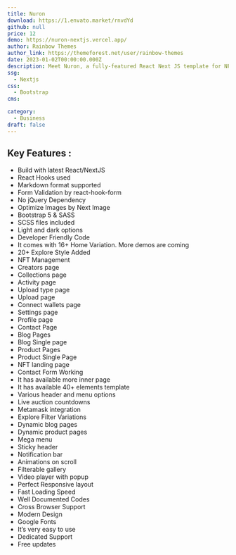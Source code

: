 ```yaml
---
title: Nuron
download: https://1.envato.market/rnvdYd
github: null
price: 12
demo: https://nuron-nextjs.vercel.app/
author: Rainbow Themes
author_link: https://themeforest.net/user/rainbow-themes
date: 2023-01-02T00:00:00.000Z
description: Meet Nuron, a fully-featured React Next JS template for NFT Marketplace, We just released the fully coded version in latest React Next JS.
ssg:
  - Nextjs
css:
  - Bootstrap
cms:

category:
  - Business
draft: false
---
```

## Key Features :

- Build with latest React/NextJS
- React Hooks used
- Markdown format supported
- Form Validation by react-hook-form
- No jQuery Dependency
- Optimize Images by Next Image
- Bootstrap 5 & SASS
- SCSS files included
- Light and dark options
- Developer Friendly Code
- It comes with 16+ Home Variation. More demos are coming
- 20+ Explore Style Added
- NFT Management
- Creators page
- Collections page
- Activity page
- Upload type page
- Upload page
- Connect wallets page
- Settings page
- Profile page
- Contact Page
- Blog Pages
- Blog Single page
- Product Pages
- Product Single Page
- NFT landing page
- Contact Form Working
- It has available more inner page
- It has available 40+ elements template
- Various header and menu options
- Live auction countdowns
- Metamask integration
- Explore Filter Variations
- Dynamic blog pages
- Dynamic product pages
- Mega menu
- Sticky header
- Notification bar
- Animations on scroll
- Filterable gallery
- Video player with popup
- Perfect Responsive layout
- Fast Loading Speed
- Well Documented Codes
- Cross Browser Support
- Modern Design
- Google Fonts
- It’s very easy to use
- Dedicated Support
- Free updates
